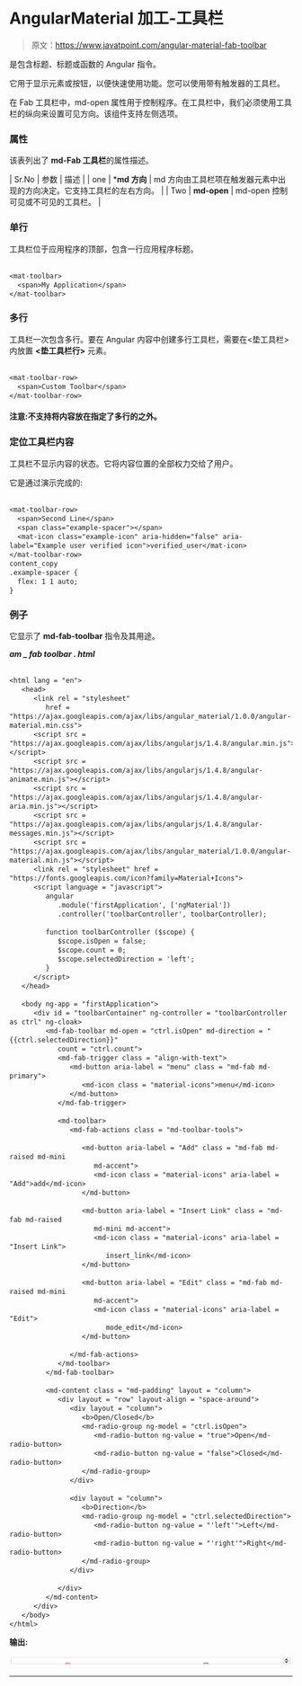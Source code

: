 # AngularMaterial 加工-工具栏

> 原文：<https://www.javatpoint.com/angular-material-fab-toolbar>

<md-fab-toolbar>是包含标题、标题或函数的 Angular 指令。</md-fab-toolbar>

它用于显示元素或按钮，以便快速使用功能。您可以使用带有触发器的工具栏。

在 Fab 工具栏中，md-open 属性用于控制程序。在工具栏中，我们必须使用工具栏的纵向来设置可见方向。该组件支持左侧选项。

### 属性

该表列出了 **md-Fab 工具栏**的属性描述。

| Sr.No | 参数 | 描述 |
| one | ***md 方向** | md 方向由工具栏项在触发器元素中出现的方向决定。它支持工具栏的左右方向。 |
| Two | **md-open** | md-open 控制可见或不可见的工具栏。 |

### 单行

工具栏位于应用程序的顶部，包含一行应用程序标题。

```

<mat-toolbar>
  <span>My Application</span>
</mat-toolbar>

```

### 多行

工具栏一次包含多行。要在 Angular 内容中创建多行工具栏，需要在<垫工具栏>内放置 **<垫工具栏行>** 元素。

```

<mat-toolbar-row>
  <span>Custom Toolbar</span>
</mat-toolbar-row>

```

#### 注意:不支持将内容放在指定了多行的<mat-toolbar-row>之外。</mat-toolbar-row>

### 定位工具栏内容

工具栏不显示内容的状态。它将内容位置的全部权力交给了用户。

它是通过演示完成的:

```

<mat-toolbar-row>
  <span>Second Line</span>
  <span class="example-spacer"></span>
  <mat-icon class="example-icon" aria-hidden="false" aria-label="Example user verified icon">verified_user</mat-icon>
</mat-toolbar-row>
content_copy
.example-spacer {
  flex: 1 1 auto;
}

```

### 例子

它显示了 **md-fab-toolbar** 指令及其用途。

***am _ fab toolbar . html***

```

<html lang = "en">
   <head>
      <link rel = "stylesheet"
         href = "https://ajax.googleapis.com/ajax/libs/angular_material/1.0.0/angular-material.min.css">
      <script src = "https://ajax.googleapis.com/ajax/libs/angularjs/1.4.8/angular.min.js"></script>
      <script src = "https://ajax.googleapis.com/ajax/libs/angularjs/1.4.8/angular-animate.min.js"></script>
      <script src = "https://ajax.googleapis.com/ajax/libs/angularjs/1.4.8/angular-aria.min.js"></script>
      <script src = "https://ajax.googleapis.com/ajax/libs/angularjs/1.4.8/angular-messages.min.js"></script>
      <script src = "https://ajax.googleapis.com/ajax/libs/angular_material/1.0.0/angular-material.min.js"></script>
      <link rel = "stylesheet" href = "https://fonts.googleapis.com/icon?family=Material+Icons">
      <script language = "javascript">
         angular
            .module('firstApplication', ['ngMaterial'])
            .controller('toolbarController', toolbarController);

         function toolbarController ($scope) {
            $scope.isOpen = false;
            $scope.count = 0;
            $scope.selectedDirection = 'left';          
         }                 
      </script>      
   </head>

   <body ng-app = "firstApplication"> 
      <div id = "toolbarContainer" ng-controller = "toolbarController as ctrl" ng-cloak>
         <md-fab-toolbar md-open = "ctrl.isOpen" md-direction = "{{ctrl.selectedDirection}}"
            count = "ctrl.count">
            <md-fab-trigger class = "align-with-text">
               <md-button aria-label = "menu" class = "md-fab md-primary">
                  <md-icon class = "material-icons">menu</md-icon>
               </md-button>
            </md-fab-trigger>

            <md-toolbar>
               <md-fab-actions class = "md-toolbar-tools">

                  <md-button aria-label = "Add" class = "md-fab md-raised md-mini
                     md-accent">
                     <md-icon class = "material-icons" aria-label = "Add">add</md-icon>
                  </md-button>

                  <md-button aria-label = "Insert Link" class = "md-fab md-raised
                     md-mini md-accent">
                     <md-icon class = "material-icons" aria-label = "Insert Link">
                        insert_link</md-icon>
                  </md-button>

                  <md-button aria-label = "Edit" class = "md-fab md-raised md-mini
                     md-accent">
                     <md-icon class = "material-icons" aria-label = "Edit">
                        mode_edit</md-icon>
                  </md-button>

               </md-fab-actions>
            </md-toolbar>
         </md-fab-toolbar>

         <md-content class = "md-padding" layout = "column">
            <div layout = "row" layout-align = "space-around">
               <div layout = "column">
                  <b>Open/Closed</b>
                  <md-radio-group ng-model = "ctrl.isOpen">
                     <md-radio-button ng-value = "true">Open</md-radio-button>
                     <md-radio-button ng-value = "false">Closed</md-radio-button>
                  </md-radio-group>
               </div>

               <div layout = "column">
                  <b>Direction</b>
                  <md-radio-group ng-model = "ctrl.selectedDirection">
                     <md-radio-button ng-value = "'left'">Left</md-radio-button>
                     <md-radio-button ng-value = "'right'">Right</md-radio-button>
                  </md-radio-group>
               </div>

            </div>
         </md-content>
      </div>
   </body>
</html>

```

**输出:**

![Angular Material Fab-Toolbar](img/da3220e7deb93c7054696e3bcb6b6954.png)

* * *